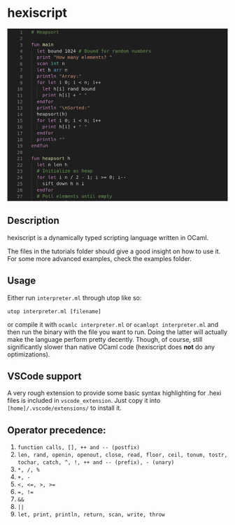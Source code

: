 # hexiscript
![Heapsort implemented in hexiscript](./images/hexiscript.png)
## Description
hexiscript is a dynamically typed scripting language written in OCaml.

The files in the tutorials folder should give a good insight on how to use it. For some more advanced examples, check the examples folder.
## Usage
Either run `interpreter.ml`  through utop like so:

    utop interpreter.ml [filename]

or compile it with `ocamlc interpreter.ml` or `ocamlopt interpreter.ml` and then run the binary with the file you want to run. Doing the latter will actually make the language perform pretty decently. Though, of course, still significantly slower than native OCaml code (hexiscript does **not** do any optimizations).

## VSCode support
A very rough extension to provide some basic syntax highlighting for .hexi files is included in `vscode_extension`. Just copy it into `[home]/.vscode/extensions/` to install it.

## Operator precedence:
1. `function calls, [], ++ and -- (postfix)`
2. `len, rand, openin, openout, close, read, floor, ceil, tonum, tostr, tochar, catch, ^, !, ++ and -- (prefix), - (unary)`
3. `*, /, %`
4. `+, -`
5. `<, <=, >, >=`
6. `=, !=`
7. `&&`
8. `||`
9. `let, print, println, return, scan, write, throw`